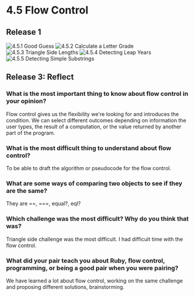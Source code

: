# 4.5 Flow Control

## Release 1

![4.5.1 Good Guess](https://github.com/f-ocal/phase-0/blob/master/week-4/good-guess/my_solution.rb)
![4.5.2 Calculate a Letter Grade](https://github.com/f-ocal/phase-0/blob/master/week-4/calculate-grade/my_solution.rb)
![4.5.3 Triangle Side Lengths](https://github.com/f-ocal/phase-0/blob/master/week-4/triangle-side/my_solution.rb)
![4.5.4 Detecting Leap Years](https://github.com/f-ocal/phase-0/blob/master/week-4/leap-years/my_solution.rb)
![4.5.5 Detecting Simple Substrings](https://github.com/f-ocal/phase-0/blob/master/week-4/simple-substrings/my_solution.rb)

## Release 3: Reflect

### What is the most important thing to know about flow control in your opinion?

Flow control gives us the flexibility we're looking for and introduces the condition. We can select different outcomes depending on information the user types, the result of a computation, or the value returned by another part of the program.

### What is the most difficult thing to understand about flow control?

To be able to draft the algorithm or pseudocode for the flow control.

### What are some ways of comparing two objects to see if they are the same?

They are ==, ===, equal?, eql?

### Which challenge was the most difficult? Why do you think that was?

Triangle side challenge was the most difficult. I had difficult time with the flow control.

### What did your pair teach you about Ruby, flow control, programming, or being a good pair when you were pairing?

We have learned a lot about flow control, working on the same challenge and proposing different solutions, brainstorming.
